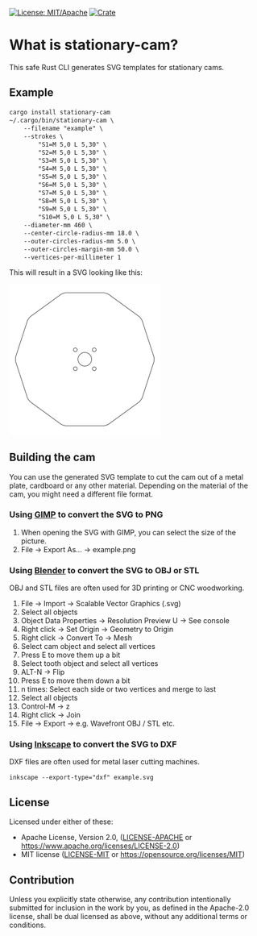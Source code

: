 [![License: MIT/Apache](https://img.shields.io/badge/License-MIT%20or%20Apache2-blue.svg)](https://opensource.org/licenses/MIT)
[![Crate](https://img.shields.io/crates/v/stationary-cam.svg)](https://crates.io/crates/stationary-cam)

# What is stationary-cam?

This safe Rust CLI generates SVG templates for stationary cams.

## Example

```
cargo install stationary-cam
~/.cargo/bin/stationary-cam \
    --filename "example" \
    --strokes \
        "S1=M 5,0 L 5,30" \
        "S2=M 5,0 L 5,30" \
        "S3=M 5,0 L 5,30" \
        "S4=M 5,0 L 5,30" \
        "S5=M 5,0 L 5,30" \
        "S6=M 5,0 L 5,30" \
        "S7=M 5,0 L 5,30" \
        "S8=M 5,0 L 5,30" \
        "S9=M 5,0 L 5,30" \
        "S10=M 5,0 L 5,30" \
    --diameter-mm 460 \
    --center-circle-radius-mm 18.0 \
    --outer-circles-radius-mm 5.0 \
    --outer-circles-margin-mm 50.0 \
    --vertices-per-millimeter 1
```
This will result in a SVG looking like this:

![Result](example.png)

## Building the cam

You can use the generated SVG template to cut the cam out of a metal plate, cardboard or any other material. Depending on the material of the cam, you might need a different file format.

### Using [GIMP](https://gimp.org) to convert the SVG to PNG

1. When opening the SVG with GIMP, you can select the size of the picture.
1. File -> Export As... -> example.png

### Using [Blender](https://www.blender.org) to convert the SVG to OBJ or STL

OBJ and STL files are often used for 3D printing or CNC woodworking.

1. File -> Import -> Scalable Vector Graphics (.svg)
1. Select all objects
1. Object Data Properties -> Resolution Preview U -> See console
1. Right click -> Set Origin -> Geometry to Origin
1. Right click -> Convert To -> Mesh
1. Select cam object and select all vertices
1. Press E to move them up a bit
1. Select tooth object and select all vertices
1. ALT-N -> Flip
1. Press E to move them down a bit
1. n times: Select each side or two vertices and merge to last
1. Select all objects
1. Control-M -> z
1. Right click -> Join
1. File -> Export -> e.g. Wavefront OBJ / STL etc.

### Using [Inkscape](https://inkscape.org/) to convert the SVG to DXF

DXF files are often used for metal laser cutting machines.

```
inkscape --export-type="dxf" example.svg
```

## License

Licensed under either of these:

 * Apache License, Version 2.0, ([LICENSE-APACHE](LICENSE-APACHE) or
   https://www.apache.org/licenses/LICENSE-2.0)
 * MIT license ([LICENSE-MIT](LICENSE-MIT) or
   https://opensource.org/licenses/MIT)

## Contribution

Unless you explicitly state otherwise, any contribution intentionally submitted for inclusion in the work by you, as defined in the Apache-2.0 license, shall be dual licensed as above, without any additional terms or conditions.
